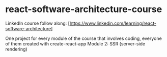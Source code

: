 # react-software-architecture-course
LinkedIn course follow along:
[https://www.linkedin.com/learning/react-software-architecture]

One project for every module of the course that involves coding, everyone of them created with create-react-app
Module 2: SSR (server-side rendering)
